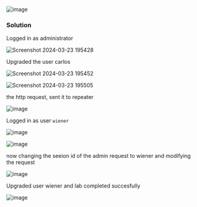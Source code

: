 ![image](https://github.com/RahulMMenon011/PortSwigger_Labs/assets/140642506/618e75a1-6b2d-40f2-977e-56421d3b1889)

### Solution

Logged in as administrator

![Screenshot 2024-03-23 195428](https://github.com/RahulMMenon011/PortSwigger_Labs/assets/140642506/5b381ff2-7430-465e-aa46-cba4e5f23004)

Upgraded the user carlos

![Screenshot 2024-03-23 195452](https://github.com/RahulMMenon011/PortSwigger_Labs/assets/140642506/575e5f1e-cf05-43a9-94ea-dda5047bbaa2)

![Screenshot 2024-03-23 195505](https://github.com/RahulMMenon011/PortSwigger_Labs/assets/140642506/494677c2-e9a7-4315-b5bc-338fa6fbd95c)

the http request, sent it to repeater

![image](https://github.com/RahulMMenon011/PortSwigger_Labs/assets/140642506/9a0b1c0b-3636-473d-9e0c-ac5d54ac0214)

Logged in as user `wiener`

![image](https://github.com/RahulMMenon011/PortSwigger_Labs/assets/140642506/5b1e087c-9e01-4a28-8b15-00da04d3889c)

![image](https://github.com/RahulMMenon011/PortSwigger_Labs/assets/140642506/b94d1b59-46f3-4dc0-855e-b512449f4649)

now changing the seeion id of the admin request to wiener and modifying the request

![image](https://github.com/RahulMMenon011/PortSwigger_Labs/assets/140642506/ff5b43bc-b82f-49bf-8308-ce3f84465490)

Upgraded user wiener and lab completed succesfully

![image](https://github.com/RahulMMenon011/PortSwigger_Labs/assets/140642506/157bcc97-92aa-4205-b0a3-c471dd7b7558)

